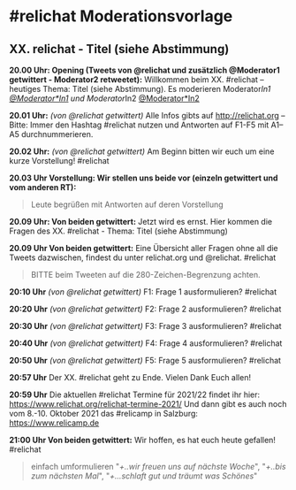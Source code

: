 # #relichat Moderationsvorlage

## XX. relichat - Titel (siehe Abstimmung)

**20.00 Uhr: Opening (Tweets von @relichat und zusätzlich @Moderator1 getwittert -
Moderator2 retweetet):** 
Willkommen beim XX. #relichat – heutiges Thema: Titel (siehe Abstimmung). Es moderieren Moderator*In1 [@Moderator*In1](https://twitter.com/Moderator*In1) und Moderator*In2 [@Moderator*In2](https://twitter.com/Moderator*In2)

**20.01 Uhr:** *(von @relichat getwittert)*
Alle Infos gibts auf http://relichat.org – Bitte: Immer den Hashtag #relichat nutzen und Antworten auf F1-F5 mit A1–A5 durchnummerieren. 

**20.02 Uhr:** *(von @relichat getwittert)*
Am Beginn bitten wir euch um eine kurze Vorstellung! #relichat 

**20.03 Uhr Vorstellung: Wir stellen uns beide vor (einzeln getwittert und vom anderen RT):**
> Leute begrüßen mit Antworten auf deren Vorstellung

**20.09 Uhr: Von beiden getwittert:**
Jetzt wird es ernst. Hier kommen die Fragen des XX. #relichat - Thema: Titel (siehe Abstimmung)

**20.09 Uhr Von beiden getwittert:**
Eine Übersicht aller Fragen ohne all die Tweets dazwischen, findest du unter relichat.org und @relichat. #relichat

> BITTE beim Tweeten auf die 280-Zeichen-Begrenzung achten.

**20:10 Uhr** *(von @relichat getwittert)*
F1: Frage 1 ausformulieren? #relichat

**20:20 Uhr** *(von @relichat getwittert)*
F2: Frage 2 ausformulieren? #relichat

**20:30 Uhr** *(von @relichat getwittert)*
F3: Frage 3 ausformulieren? #relichat

**20:40 Uhr** *(von @relichat getwittert)*
F4: Frage 4 ausformulieren? #relichat

**20:50 Uhr** *(von @relichat getwittert)*
F5: Frage 5 ausformulieren?  #relichat

**20:57 Uhr**
Der XX. #relichat geht zu Ende. Vielen Dank Euch allen!

**20:59 Uhr**
Die aktuellen #relichat Termine für 2021/22 findet ihr hier: https://www.relichat.org/relichat-termine-2021/
Und dann gibt es auch noch vom 8.-10. Oktober 2021 das #relicamp in Salzburg: https://www.relicamp.de

**21:00 Uhr Von beiden getwittert:**
Wir hoffen, es hat euch heute gefallen! #relichat
> einfach umformulieren "*+..wir freuen uns auf nächste Woche*",  "*+..bis zum nächsten Mal*", "*+...schlaft gut und träumt was Schönes*"